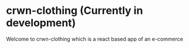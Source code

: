 # crwn-clothing (Currently in development)

Welcome to crwn-clothing which is a react based app of an e-commerce 
